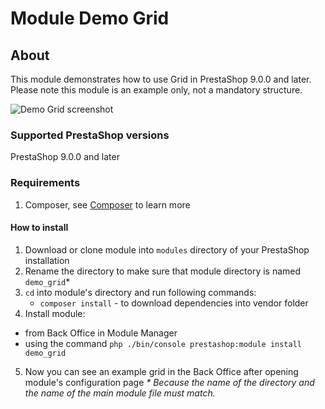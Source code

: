 # Module Demo Grid

## About

This module demonstrates how to use Grid in PrestaShop 9.0.0 and later.
Please note this module is an example only, not a mandatory structure.

![Demo Grid screenshot](demo_grid_screenshot.png)

### Supported PrestaShop versions

PrestaShop 9.0.0 and later

### Requirements

 1. Composer, see [Composer](https://getcomposer.org/) to learn more

#### How to install

 1. Download or clone module into `modules` directory of your PrestaShop installation
 2. Rename the directory to make sure that module directory is named `demo_grid`*
 3. `cd` into module's directory and run following commands:
     - `composer install` - to download dependencies into vendor folder
 4. Install module:
  - from Back Office in Module Manager
  - using the command `php ./bin/console prestashop:module install demo_grid`
 5. Now you can see an example grid in the Back Office after opening module's configuration page
_* Because the name of the directory and the name of the main module file must match._
